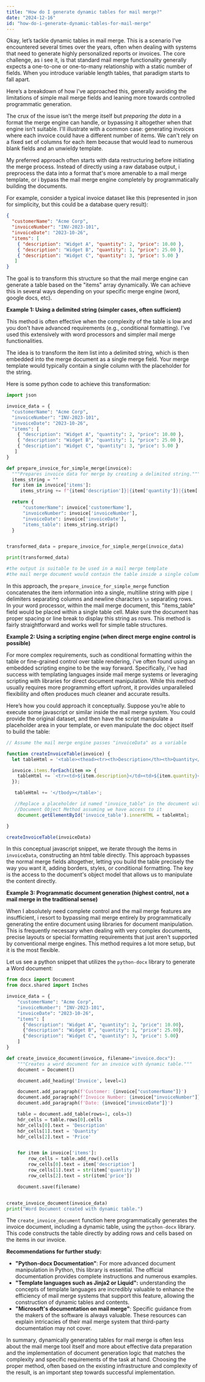 ```yaml
---
title: "How do I generate dynamic tables for mail merge?"
date: "2024-12-16"
id: "how-do-i-generate-dynamic-tables-for-mail-merge"
---
```


Okay, let’s tackle dynamic tables in mail merge. This is a scenario I’ve encountered several times over the years, often when dealing with systems that need to generate highly personalized reports or invoices. The core challenge, as i see it, is that standard mail merge functionality generally expects a one-to-one or one-to-many relationship with a static number of fields. When you introduce variable length tables, that paradigm starts to fall apart.

Here’s a breakdown of how I've approached this, generally avoiding the limitations of simple mail merge fields and leaning more towards controlled programmatic generation.

The crux of the issue isn’t the merge itself but *preparing the data* in a format the merge engine can handle, or bypassing it altogether when that engine isn’t suitable. I'll illustrate with a common case: generating invoices where each invoice could have a different number of items. We can't rely on a fixed set of columns for each item because that would lead to numerous blank fields and an unwieldy template.

My preferred approach often starts with data restructuring before initiating the merge process. Instead of directly using a raw database output, i preprocess the data into a format that's more amenable to a mail merge template, or i bypass the mail merge engine completely by programmatically building the documents.

For example, consider a typical invoice dataset like this (represented in json for simplicity, but this could be a database query result):

```json
{
  "customerName": "Acme Corp",
  "invoiceNumber": "INV-2023-101",
  "invoiceDate": "2023-10-26",
  "items": [
    { "description": "Widget A", "quantity": 2, "price": 10.00 },
    { "description": "Widget B", "quantity": 1, "price": 25.00 },
    { "description": "Widget C", "quantity": 3, "price": 5.00 }
   ]
}
```

The goal is to transform this structure so that the mail merge engine can generate a table based on the "items" array dynamically. We can achieve this in several ways depending on your specific merge engine (word, google docs, etc).

**Example 1: Using a delimited string (simpler cases, often sufficient)**

This method is often effective when the complexity of the table is low and you don't have advanced requirements (e.g., conditional formatting). I've used this extensively with word processors and simpler mail merge functionalities.

The idea is to transform the item list into a delimited string, which is then embedded into the merge document as a single merge field. Your merge template would typically contain a single column with the placeholder for the string.

Here is some python code to achieve this transformation:

```python
import json

invoice_data = {
  "customerName": "Acme Corp",
  "invoiceNumber": "INV-2023-101",
  "invoiceDate": "2023-10-26",
  "items": [
    { "description": "Widget A", "quantity": 2, "price": 10.00 },
    { "description": "Widget B", "quantity": 1, "price": 25.00 },
    { "description": "Widget C", "quantity": 3, "price": 5.00 }
   ]
}

def prepare_invoice_for_simple_merge(invoice):
  """Prepares invoice data for merge by creating a delimited string."""
  items_string = ""
  for item in invoice['items']:
     items_string += f"{item['description']}|{item['quantity']}|{item['price']}\n"

  return {
      "customerName": invoice['customerName'],
      "invoiceNumber": invoice['invoiceNumber'],
      "invoiceDate": invoice['invoiceDate'],
      "items_table": items_string.strip()
  }


transformed_data = prepare_invoice_for_simple_merge(invoice_data)

print(transformed_data)

#the output is suitable to be used in a mail merge template
#the mail merge document would contain the table inside a single column merged field called "items_table"

```

In this approach, the `prepare_invoice_for_simple_merge` function concatenates the item information into a single, multiline string with pipe `|` delimiters separating columns and newline characters `\n` separating rows. In your word processor, within the mail merge document, this "items_table" field would be placed within a single table cell. Make sure the document has proper spacing or line break to display this string as rows. This method is fairly straightforward and works well for simple table structures.

**Example 2: Using a scripting engine (when direct merge engine control is possible)**

For more complex requirements, such as conditional formatting within the table or fine-grained control over table rendering, i've often found using an embedded scripting engine to be the way forward. Specifically, i've had success with templating languages inside mail merge systems or leveraging scripting with libraries for direct document manipulation. While this method usually requires more programming effort upfront, it provides unparalleled flexibility and often produces much cleaner and accurate results.

Here’s how you could approach it conceptually. Suppose you’re able to execute some javascript or similar inside the mail merge system. You could provide the original dataset, and then have the script manipulate a placeholder area in your template, or even manipulate the doc object itself to build the table:

```javascript
// Assume the mail merge engine passes "invoiceData" as a variable

function createInvoiceTable(invoice) {
  let tableHtml = '<table><thead><tr><th>Description</th><th>Quantity</th><th>Price</th></tr></thead><tbody>';

  invoice.items.forEach(item => {
    tableHtml += `<tr><td>${item.description}</td><td>${item.quantity}</td><td>${item.price}</td></tr>`;
  });

   tableHtml += '</tbody></table>';

   //Replace a placeholder id named "invoice_table" in the document with this table.
   //Document Object Method assuming we have access to it
    document.getElementById('invoice_table').innerHTML = tableHtml;

}

createInvoiceTable(invoiceData)
```

In this conceptual javascript snippet, we iterate through the items in `invoiceData`, constructing an html table directly. This approach bypasses the normal merge fields altogether, letting you build the table precisely the way you want it, adding borders, styles, or conditional formatting. The key is the access to the document's object model that allows us to manipulate the content directly.

**Example 3: Programmatic document generation (highest control, not a mail merge in the traditional sense)**

When I absolutely need complete control and the mail merge features are insufficient, i resort to bypassing mail merge entirely by programmatically generating the entire document using libraries for document manipulation. This is frequently necessary when dealing with very complex documents, precise layouts or special formatting requirements that just aren't supported by conventional merge engines. This method requires a lot more setup, but it is the most flexible.

Let us see a python snippet that utilizes the `python-docx` library to generate a Word document:

```python
from docx import Document
from docx.shared import Inches

invoice_data = {
    "customerName": "Acme Corp",
    "invoiceNumber": "INV-2023-101",
    "invoiceDate": "2023-10-26",
    "items": [
      {"description": "Widget A", "quantity": 2, "price": 10.00},
      {"description": "Widget B", "quantity": 1, "price": 25.00},
      {"description": "Widget C", "quantity": 3, "price": 5.00}
    ]
}

def create_invoice_document(invoice, filename="invoice.docx"):
    """Creates a word document for an invoice with dynamic table."""
    document = Document()

    document.add_heading('Invoice', level=1)

    document.add_paragraph(f'Customer: {invoice["customerName"]}')
    document.add_paragraph(f'Invoice Number: {invoice["invoiceNumber"]}')
    document.add_paragraph(f'Date: {invoice["invoiceDate"]}')

    table = document.add_table(rows=1, cols=3)
    hdr_cells = table.rows[0].cells
    hdr_cells[0].text = 'Description'
    hdr_cells[1].text = 'Quantity'
    hdr_cells[2].text = 'Price'


    for item in invoice['items']:
        row_cells = table.add_row().cells
        row_cells[0].text = item['description']
        row_cells[1].text = str(item['quantity'])
        row_cells[2].text = str(item['price'])

    document.save(filename)


create_invoice_document(invoice_data)
print("Word Document created with dynamic table.")
```

The `create_invoice_document` function here programmatically generates the invoice document, including a dynamic table, using the `python-docx` library. This code constructs the table directly by adding rows and cells based on the items in our invoice.

**Recommendations for further study:**

*   **"Python-docx Documentation"**: For more advanced document manipulation in Python, this library is essential. The official documentation provides complete instructions and numerous examples.
*   **"Template languages such as Jinja2 or Liquid":** understanding the concepts of template languages are incredibly valuable to enhance the efficiency of mail merge systems that support this feature, allowing the construction of dynamic tables and contents.
*   **"Microsoft's documentation on mail merge"**: Specific guidance from the makers of the software is always valuable. These resources can explain intricacies of their mail merge system that third-party documentation may not cover.

In summary, dynamically generating tables for mail merge is often less about the mail merge tool itself and more about effective data preparation and the implementation of document generation logic that matches the complexity and specific requirements of the task at hand. Choosing the proper method, often based on the existing infrastructure and complexity of the result, is an important step towards successful implementation.
